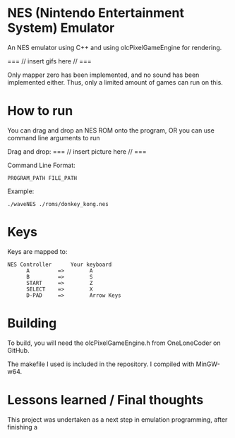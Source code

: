 # NES (Nintendo Entertainment System) Emulator
An NES emulator using C++ and using olcPixelGameEngine for rendering.

=== // insert gifs here // ===

Only mapper zero has been implemented, and no sound has been implemented either. Thus, only a limited amount of games can run on this.

# How to run
You can drag and drop an NES ROM onto the program, OR you can use command line arguments to run

Drag and drop:
=== // insert picture here // ===

Command Line Format:

    PROGRAM_PATH FILE_PATH
    
Example:

    ./waveNES ./roms/donkey_kong.nes

    
# Keys
Keys are mapped to:

    NES Controller      Your keyboard
          A         =>        A
          B         =>        S
          START     =>        Z
          SELECT    =>        X
          D-PAD     =>        Arrow Keys

# Building
To build, you will need the olcPixelGameEngine.h from OneLoneCoder on GitHub.

The makefile I used is included in the repository. I compiled with MinGW-w64.

# Lessons learned / Final thoughts
This project was undertaken as a next step in emulation programming, after finishing a 
